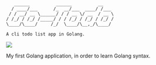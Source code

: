 ```text
   ______          ______          __    
  / ____/___      /_  __/___  ____/ /___ 
 / / __/ __ \______/ / / __ \/ __  / __ \
/ /_/ / /_/ /_____/ / / /_/ / /_/ / /_/ /
\____/\____/     /_/  \____/\__,_/\____/ 

A cli todo list app in Golang.
```
[![](https://img.shields.io/github/license/lijf93/go-todo.svg)](https://github.com/lijf93/go-todo/blob/master/LICENSE)

My first Golang application, in order to learn Golang syntax.